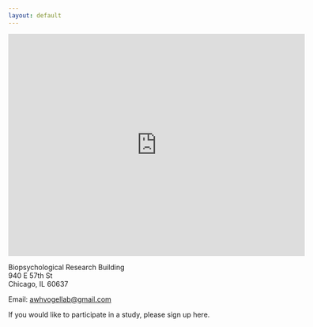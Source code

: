 ```yaml
---
layout: default
---
```


<iframe src="https://www.google.com/maps/embed?pb=!1m18!1m12!1m3!1d2974.703715016995!2d-87.60447854882723!3d41.79159857869971!2m3!1f0!2f0!3f0!3m2!1i1024!2i768!4f13.1!3m3!1m2!1s0x880e293ebe3c2ae7%3A0x6a285c05422ba897!2s940+E+57th+St%2C+Chicago%2C+IL+60637!5e0!3m2!1sen!2sus!4v1565727788978!5m2!1sen!2sus" width="600" height="450" frameborder="0" style="border:0" allowfullscreen></iframe>

Biopsychological Research Building  
940 E 57th St  
Chicago, IL 60637  

Email: awhvogellab@gmail.com

If you would like to participate in a study, please sign up here.
